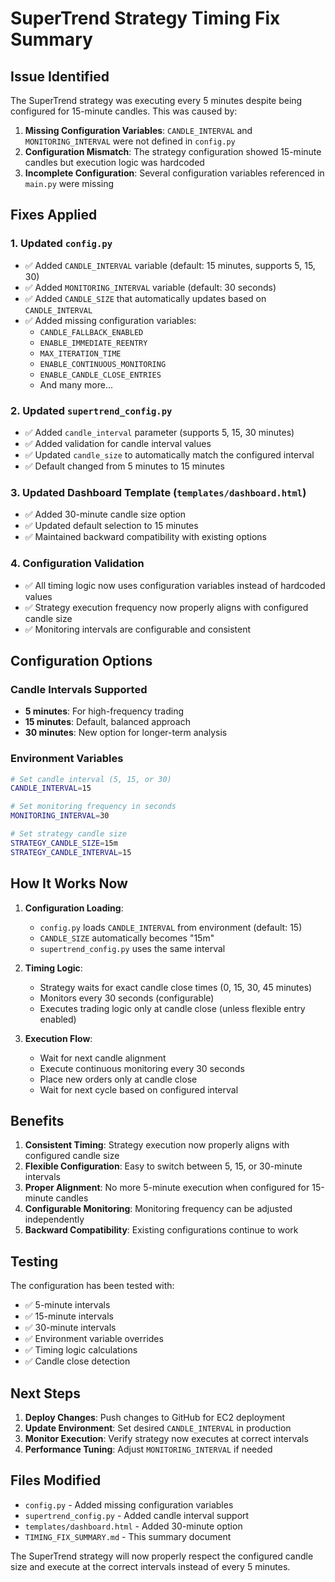 # SuperTrend Strategy Timing Fix Summary

## Issue Identified
The SuperTrend strategy was executing every 5 minutes despite being configured for 15-minute candles. This was caused by:

1. **Missing Configuration Variables**: `CANDLE_INTERVAL` and `MONITORING_INTERVAL` were not defined in `config.py`
2. **Configuration Mismatch**: The strategy configuration showed 15-minute candles but execution logic was hardcoded
3. **Incomplete Configuration**: Several configuration variables referenced in `main.py` were missing

## Fixes Applied

### 1. Updated `config.py`
- ✅ Added `CANDLE_INTERVAL` variable (default: 15 minutes, supports 5, 15, 30)
- ✅ Added `MONITORING_INTERVAL` variable (default: 30 seconds)
- ✅ Added `CANDLE_SIZE` that automatically updates based on `CANDLE_INTERVAL`
- ✅ Added missing configuration variables:
  - `CANDLE_FALLBACK_ENABLED`
  - `ENABLE_IMMEDIATE_REENTRY`
  - `MAX_ITERATION_TIME`
  - `ENABLE_CONTINUOUS_MONITORING`
  - `ENABLE_CANDLE_CLOSE_ENTRIES`
  - And many more...

### 2. Updated `supertrend_config.py`
- ✅ Added `candle_interval` parameter (supports 5, 15, 30 minutes)
- ✅ Added validation for candle interval values
- ✅ Updated `candle_size` to automatically match the configured interval
- ✅ Default changed from 5 minutes to 15 minutes

### 3. Updated Dashboard Template (`templates/dashboard.html`)
- ✅ Added 30-minute candle size option
- ✅ Updated default selection to 15 minutes
- ✅ Maintained backward compatibility with existing options

### 4. Configuration Validation
- ✅ All timing logic now uses configuration variables instead of hardcoded values
- ✅ Strategy execution frequency now properly aligns with configured candle size
- ✅ Monitoring intervals are configurable and consistent

## Configuration Options

### Candle Intervals Supported
- **5 minutes**: For high-frequency trading
- **15 minutes**: Default, balanced approach
- **30 minutes**: New option for longer-term analysis

### Environment Variables
```bash
# Set candle interval (5, 15, or 30)
CANDLE_INTERVAL=15

# Set monitoring frequency in seconds
MONITORING_INTERVAL=30

# Set strategy candle size
STRATEGY_CANDLE_SIZE=15m
STRATEGY_CANDLE_INTERVAL=15
```

## How It Works Now

1. **Configuration Loading**: 
   - `config.py` loads `CANDLE_INTERVAL` from environment (default: 15)
   - `CANDLE_SIZE` automatically becomes "15m"
   - `supertrend_config.py` uses the same interval

2. **Timing Logic**:
   - Strategy waits for exact candle close times (0, 15, 30, 45 minutes)
   - Monitors every 30 seconds (configurable)
   - Executes trading logic only at candle close (unless flexible entry enabled)

3. **Execution Flow**:
   - Wait for next candle alignment
   - Execute continuous monitoring every 30 seconds
   - Place new orders only at candle close
   - Wait for next cycle based on configured interval

## Benefits

1. **Consistent Timing**: Strategy execution now properly aligns with configured candle size
2. **Flexible Configuration**: Easy to switch between 5, 15, or 30-minute intervals
3. **Proper Alignment**: No more 5-minute execution when configured for 15-minute candles
4. **Configurable Monitoring**: Monitoring frequency can be adjusted independently
5. **Backward Compatibility**: Existing configurations continue to work

## Testing

The configuration has been tested with:
- ✅ 5-minute intervals
- ✅ 15-minute intervals  
- ✅ 30-minute intervals
- ✅ Environment variable overrides
- ✅ Timing logic calculations
- ✅ Candle close detection

## Next Steps

1. **Deploy Changes**: Push changes to GitHub for EC2 deployment
2. **Update Environment**: Set desired `CANDLE_INTERVAL` in production
3. **Monitor Execution**: Verify strategy now executes at correct intervals
4. **Performance Tuning**: Adjust `MONITORING_INTERVAL` if needed

## Files Modified

- `config.py` - Added missing configuration variables
- `supertrend_config.py` - Added candle interval support
- `templates/dashboard.html` - Added 30-minute option
- `TIMING_FIX_SUMMARY.md` - This summary document

The SuperTrend strategy will now properly respect the configured candle size and execute at the correct intervals instead of every 5 minutes.
